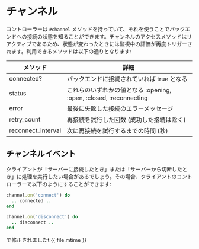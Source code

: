 # チャンネル

コントローラーは `#channel` メソッドを持っていて、それを使うことでバックエンドへの接続の状態を知ることができます。チャンネルのアクセスメソッドはリアクティブであるため、状態が変わったときには監視中の評価が再度トリガーされます。利用できるメソッドは以下の通りとなります:

| メソッド    | 詳細                                                      |
|-------------|-----------------------------------------------------------|
| connected?| バックエンドに接続されていれば true となる                    |
| status      | これらのいずれかの値となる :opening, :open, :closed, :reconnecting  |
| error       | 最後に失敗した接続のエラーメッセージ         |
| retry_count | 再接続を試行した回数 (成功した接続は除く)|
| reconnect_interval | 次に再接続を試行するまでの時間 (秒) |

## チャンネルイベント

クライアントが「サーバーに接続したとき」または「サーバーから切断したとき」に処理を実行したい場合があるでしょう。その場合、クライアントのコントローラーで以下のようにすることができます:

```ruby
channel.on('connect') do
  .. connected ..
end

channel.on('disconnect') do
  .. disconnect ..
end
```

で修正されましたt {{ file.mtime }}
